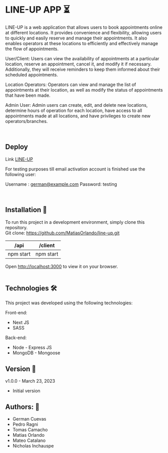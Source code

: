 # LINE-UP APP :hourglass_flowing_sand:

LINE-UP is a web application that allows users to book appointments online at different locations. It provides convenience and flexibility, allowing users to quickly and easily reserve and manage their appointments. It also enables operators at these locations to efficiently and effectively manage the flow of appointments.

User/Client: Users can view the availability of appointments at a particular location, reserve an appointment, cancel it, and modify it if necessary. Additionally, they will receive reminders to keep them informed about their scheduled appointments.

Location Operators: Operators can view and manage the list of appointments at their location, as well as modify the status of appointments that have been made.

Admin User: Admin users can create, edit, and delete new locations, determine hours of operation for each location, have access to all appointments made at all locations, and have privileges to create new operators/branches.

<br>

## Deploy

Link <a href="https://lineup-front.vercel.app"/>LINE-UP</a>

For testing purposes till email activation account is finished use the following user:

Username : german@example.com
Password: testing

<br>

## Installation 🔧

To run this project in a development environment, simply clone this repository.
<br>
Git clone: https://github.com/MatiasOrlando/line-up.git

| /api      | /client   |
| --------- | --------- |
| npm start | npm start |


Open [http://localhost:3000](http://localhost:3000) to view it on your browser.
<br>
<br>

## Technologies 🛠️

This project was developed using the following technologies:

Front-end:

<ul>
<li>Next JS</li>
<li>SASS</li>
</ul>

Back-end:

<ul>
<li>Node - Express JS</li>
<li>MongoDB - Mongoose</li>
</ul>

## Version 📝

v1.0.0 - March 23, 2023

<ul>
<li>Initial version</li>
</ul>

## Authors: 🚀

<ul>
<li>German Cuevas</li>
<li>Pedro Ragni</li>
<li>Tomas Camacho</li>
<li>Matias Orlando</li>
<li>Mateo Catalano</li>
<li>Nicholas Inchauspe</li>
</ul>
